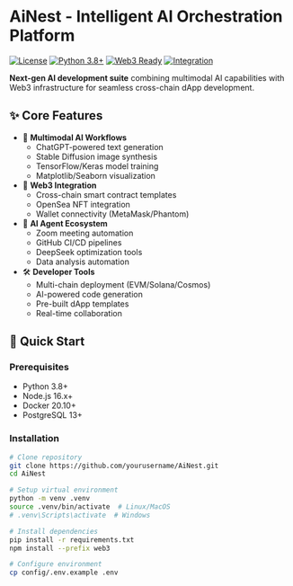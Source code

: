 # AiNest - Intelligent AI Orchestration Platform

[![License](https://img.shields.io/badge/License-MIT-blue.svg)](https://opensource.org/licenses/MIT)
[![Python 3.8+](https://img.shields.io/badge/python-3.8+-blue.svg)](https://www.python.org/)
[![Web3 Ready](https://img.shields.io/badge/Web3-Enabled-brightgreen)](https://ethereum.org/en/)
[![Integration](https://img.shields.io/badge/Integrations-20+-orange)](https://ainest.ai)

**Next-gen AI development suite** combining multimodal AI capabilities with Web3 infrastructure for seamless cross-chain dApp development.

## ✨ Core Features
- 🧠 **Multimodal AI Workflows**
  - ChatGPT-powered text generation
  - Stable Diffusion image synthesis
  - TensorFlow/Keras model training
  - Matplotlib/Seaborn visualization
- 🔗 **Web3 Integration**
  - Cross-chain smart contract templates
  - OpenSea NFT integration
  - Wallet connectivity (MetaMask/Phantom)
- 🤖 **AI Agent Ecosystem**
  - Zoom meeting automation
  - GitHub CI/CD pipelines
  - DeepSeek optimization tools
  - Data analysis automation
- 🛠️ **Developer Tools**
  - Multi-chain deployment (EVM/Solana/Cosmos)
  - AI-powered code generation
  - Pre-built dApp templates
  - Real-time collaboration

## 🚀 Quick Start

### Prerequisites
- Python 3.8+
- Node.js 16.x+
- Docker 20.10+
- PostgreSQL 13+

### Installation
```bash
# Clone repository
git clone https://github.com/yourusername/AiNest.git
cd AiNest

# Setup virtual environment
python -m venv .venv
source .venv/bin/activate  # Linux/MacOS
# .venv\Scripts\activate  # Windows

# Install dependencies
pip install -r requirements.txt
npm install --prefix web3

# Configure environment
cp config/.env.example .env

